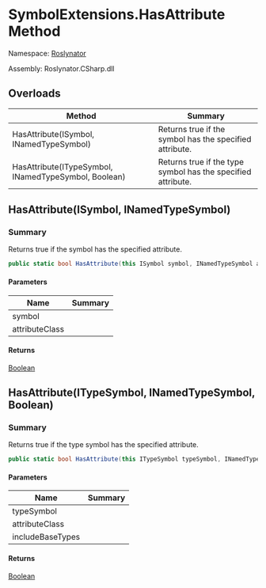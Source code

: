 # SymbolExtensions\.HasAttribute Method

Namespace: [Roslynator](../../README.md)

Assembly: Roslynator\.CSharp\.dll

## Overloads

| Method | Summary |
| ------ | ------- |
| HasAttribute\(ISymbol, INamedTypeSymbol\) | Returns true if the symbol has the specified attribute\. |
| HasAttribute\(ITypeSymbol, INamedTypeSymbol, Boolean\) | Returns true if the type symbol has the specified attribute\. |

## HasAttribute\(ISymbol, INamedTypeSymbol\)

### Summary

Returns true if the symbol has the specified attribute\.

```csharp
public static bool HasAttribute(this ISymbol symbol, INamedTypeSymbol attributeClass)
```

#### Parameters

| Name | Summary |
| ---- | ------- |
| symbol | |
| attributeClass | |

#### Returns

[Boolean](https://docs.microsoft.com/en-us/dotnet/api/system.boolean)

## HasAttribute\(ITypeSymbol, INamedTypeSymbol, Boolean\)

### Summary

Returns true if the type symbol has the specified attribute\.

```csharp
public static bool HasAttribute(this ITypeSymbol typeSymbol, INamedTypeSymbol attributeClass, bool includeBaseTypes)
```

#### Parameters

| Name | Summary |
| ---- | ------- |
| typeSymbol | |
| attributeClass | |
| includeBaseTypes | |

#### Returns

[Boolean](https://docs.microsoft.com/en-us/dotnet/api/system.boolean)


